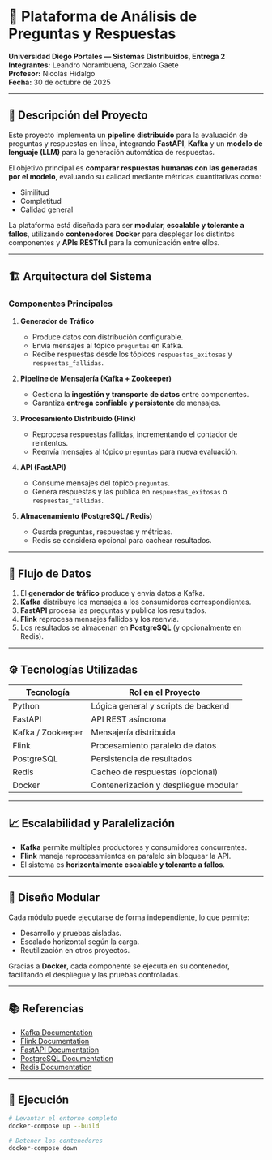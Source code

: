 # 🧠 Plataforma de Análisis de Preguntas y Respuestas

**Universidad Diego Portales — Sistemas Distribuidos, Entrega 2**  
**Integrantes:** Leandro Norambuena, Gonzalo Gaete  
**Profesor:** Nicolás Hidalgo  
**Fecha:** 30 de octubre de 2025

---

## 📘 Descripción del Proyecto

Este proyecto implementa un **pipeline distribuido** para la evaluación de preguntas y respuestas en línea, integrando **FastAPI**, **Kafka** y un **modelo de lenguaje (LLM)** para la generación automática de respuestas.

El objetivo principal es **comparar respuestas humanas con las generadas por el modelo**, evaluando su calidad mediante métricas cuantitativas como:

- Similitud  
- Completitud  
- Calidad general

La plataforma está diseñada para ser **modular, escalable y tolerante a fallos**, utilizando **contenedores Docker** para desplegar los distintos componentes y **APIs RESTful** para la comunicación entre ellos.

---

## 🏗 Arquitectura del Sistema

### Componentes Principales

1. **Generador de Tráfico**  
   - Produce datos con distribución configurable.  
   - Envía mensajes al tópico `preguntas` en Kafka.  
   - Recibe respuestas desde los tópicos `respuestas_exitosas` y `respuestas_fallidas`.

2. **Pipeline de Mensajería (Kafka + Zookeeper)**  
   - Gestiona la **ingestión y transporte de datos** entre componentes.  
   - Garantiza **entrega confiable y persistente** de mensajes.

3. **Procesamiento Distribuido (Flink)**  
   - Reprocesa respuestas fallidas, incrementando el contador de reintentos.  
   - Reenvía mensajes al tópico `preguntas` para nueva evaluación.

4. **API (FastAPI)**  
   - Consume mensajes del tópico `preguntas`.  
   - Genera respuestas y las publica en `respuestas_exitosas` o `respuestas_fallidas`.

5. **Almacenamiento (PostgreSQL / Redis)**  
   - Guarda preguntas, respuestas y métricas.  
   - Redis se considera opcional para cachear resultados.

---

## 🔄 Flujo de Datos

1. El **generador de tráfico** produce y envía datos a Kafka.  
2. **Kafka** distribuye los mensajes a los consumidores correspondientes.  
3. **FastAPI** procesa las preguntas y publica los resultados.  
4. **Flink** reprocesa mensajes fallidos y los reenvía.  
5. Los resultados se almacenan en **PostgreSQL** (y opcionalmente en Redis).

---

## ⚙ Tecnologías Utilizadas

| Tecnología     | Rol en el Proyecto |
|----------------|------------------|
| Python         | Lógica general y scripts de backend |
| FastAPI        | API REST asíncrona |
| Kafka / Zookeeper | Mensajería distribuida |
| Flink          | Procesamiento paralelo de datos |
| PostgreSQL     | Persistencia de resultados |
| Redis          | Cacheo de respuestas (opcional) |
| Docker         | Contenerización y despliegue modular |

---

## 📈 Escalabilidad y Paralelización

- **Kafka** permite múltiples productores y consumidores concurrentes.  
- **Flink** maneja reprocesamientos en paralelo sin bloquear la API.  
- El sistema es **horizontalmente escalable y tolerante a fallos**.

---

## 🧩 Diseño Modular

Cada módulo puede ejecutarse de forma independiente, lo que permite:

- Desarrollo y pruebas aisladas.  
- Escalado horizontal según la carga.  
- Reutilización en otros proyectos.  

Gracias a **Docker**, cada componente se ejecuta en su contenedor, facilitando el despliegue y las pruebas controladas.

---

## 📚 Referencias

- [Kafka Documentation](https://kafka.apache.org/documentation/)  
- [Flink Documentation](https://nightlies.apache.org/flink/flink-docs-stable/)  
- [FastAPI Documentation](https://fastapi.tiangolo.com/)  
- [PostgreSQL Documentation](https://www.postgresql.org/docs/)  
- [Redis Documentation](https://redis.io/documentation)

---

## 🚀 Ejecución

```bash
# Levantar el entorno completo
docker-compose up --build

# Detener los contenedores
docker-compose down
